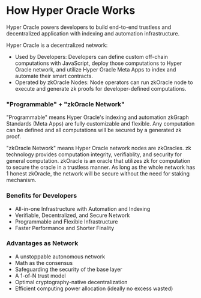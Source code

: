 # How Hyper Oracle Works

Hyper Oracle powers developers to build end-to-end trustless and decentralized application with indexing and automation infrastructure.

Hyper Oracle is a decentralized network:

* Used by Developers: Developers can define custom off-chain computations with JavaScript, deploy those computations to Hyper Oracle network, and utilize Hyper Oracle Meta Apps to index and automate their smart contracts.
* Operated by zkOracle Nodes: Node operators can run zkOracle node to execute and generate zk proofs for developer-defined computations.

### "Programmable" + "zkOracle Network"

"Programmable" means Hyper Oracle's indexing and automation zkGraph Standards (Meta Apps) are fully customizable and flexible. Any computation can be defined and all computations will be secured by a generated zk proof.

"zkOracle Network" means Hyper Oracle network nodes are zkOracles. zk technology provides computation integrity, verifiablity, and security for general computation. zkOracle is an oracle that utilizes zk for computation to secure the oracle in a trustless manner. As long as the whole network has 1 honest zkOracle, the network will be secure without the need for staking mechanism.

### Benefits for Developers

* All-in-one Infrastructure with Automation and Indexing
* Verifiable, Decentralized, and Secure Network
* Programmable and Flexible Infrastructure
* Faster Performance and Shorter Finality

### Advantages as Network

* A unstoppable autonomous network
* Math as the consensus
* Safeguarding the security of the base layer
* A 1-of-N trust model
* Optimal cryptography-native decentralization
* Efficient computing power allocation (ideally no excess wasted)
